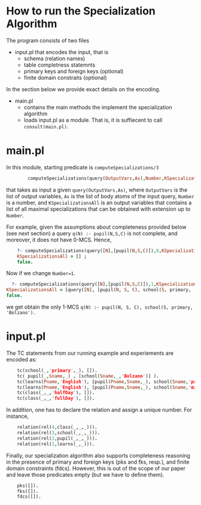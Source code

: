 # How to run the Specialization Algorithm
 
 The program consists of two files

* input.pl that encodes the input, that is
    - schema (relation names)
    - table completness statemnts 
    - primary keys and foreign keys (optional)
    - finite domain constraits (optional)

In the section below we provide exact details on the encoding.
 
* main.pl 
    - contains the main methods the implement the specialization algorithm
    - loads input.pl as a module. That is, it is suffiecent to call ``consult(main.pl)``.
     


# main.pl

In this module, starting predicate is ``computeSpecializations/3``

```prolog
        computeSpecializations(query(OutputVars,As),Number,KSpecializationsAll).
```

that takes as input a given ``query(OutputVars,As)``, where ``OutputVars`` is the list of output variables, ``As`` is the list of body atoms of the input query, ``Number`` is a number, and ``KSpecializationsAll`` is an output variables that contains a list of all maximal specializations that can be obtained with extension up to ``Number``.

For example, given the assumptions about completeness provided below (see next section) a query ``q(N) :- pupil(N,S,C)`` is not complete, and moreover, it does not have 0-MCS. 
Hence, 

```prolog
    ?- computeSpecializations(query([N],[pupil(N,S,C)]),0,KSpecializationsAll).
    KSpecializationsAll = [] ;
    false.
```

Now if we change ``Number=1``.

```prolog
  ?- computeSpecializations(query([N],[pupil(N,S,C)]),1,KSpecializationsAll).
KSpecializationsAll = [query([N], [pupil(N, S, C), school(S, primary, 'Bolzano')])] ;
false.
```
we get obtain the only 1-MCS  ``q(N) :- pupil(N, S, C), school(S, primary, 'Bolzano').``


# input.pl

The TC statements from our running example and experiements are encoded as:

```prolog
    tc(school(_,'primary',_), []). 
    tc( pupil(_,Sname,_) , [school(Sname,_,'Bolzano')] ).    
    tc(learns(Pname,'English'), [pupil(Pname,Sname,_), school(Sname,'primary', _)]).
    tc(learns(Pname,'English'), [pupil(Pname,Sname,_), school(Sname,'middle', _)]).
    tc(class(_,_,'halfDay'), []).  
    tc(class(_,_,'fullDay'), []).
```

In addition, one has to declare the relation and assign a unique number. For instance, 

```prolog
    relation(rel(4,class(_,_,_))).
    relation(rel(3,school(_,_,_))).
    relation(rel(2,pupil(_,_,_))).
    relation(rel(1,learns(_,_))).
```

Finally, our specialization algorithm also supports completeness reasoning in the presence of primary and foreign keys (pks and fks, resp.), and finite domain constraints (fdcs). However, this is out of the scope of our paper and leave those predicates empty (but we have to define them).

```prolog
    pks([]).
    fks([]).
    fdcs([]).
```




